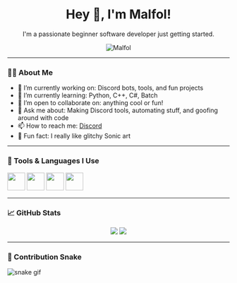 <h1 align="center">Hey 👋, I'm Malfol!</h1>
<p align="center">I'm a passionate beginner software developer just getting started.</p>

<p align="center">
  <img src="https://komarev.com/ghpvc/?username=Malfol&label=Profile%20views&color=0e75b6&style=flat" alt="Malfol" />
</p>

---

### 👨‍💻 About Me

- 🔭 I’m currently working on: Discord bots, tools, and fun projects
- 🌱 I’m currently learning: Python, C++, C#, Batch
- 🤝 I’m open to collaborate on: anything cool or fun!
- 💬 Ask me about: Making Discord tools, automating stuff, and goofing around with code
- 📫 How to reach me: [Discord](https://discord.gg/zrZt7PHtnA)
- 🧠 Fun fact: I really like glitchy Sonic art

---

### 🧰 Tools & Languages I Use
<p>
  <img src="https://cdn.jsdelivr.net/gh/devicons/devicon/icons/python/python-original.svg" width="40"/>
  <img src="https://cdn.jsdelivr.net/gh/devicons/devicon/icons/cplusplus/cplusplus-original.svg" width="40"/>
  <img src="https://cdn.jsdelivr.net/gh/devicons/devicon/icons/csharp/csharp-original.svg" width="40"/>
  <img src="https://cdn.jsdelivr.net/gh/devicons/devicon/icons/batch/batch-file-original.svg" width="40"/>
</p>

---

### 📈 GitHub Stats
<p align="center">
  <img src="https://github-readme-stats.vercel.app/api?username=Malfol&show_icons=true&theme=tokyonight" />
  <img src="https://github-readme-stats.vercel.app/api/top-langs/?username=Malfol&layout=compact&theme=tokyonight" />
</p>

---

### 🐍 Contribution Snake
![snake gif](https://github.com/dekrypted/dekrypted/blob/output/github-contribution-grid-snake-dark.svg#gh-dark-mode-only)

